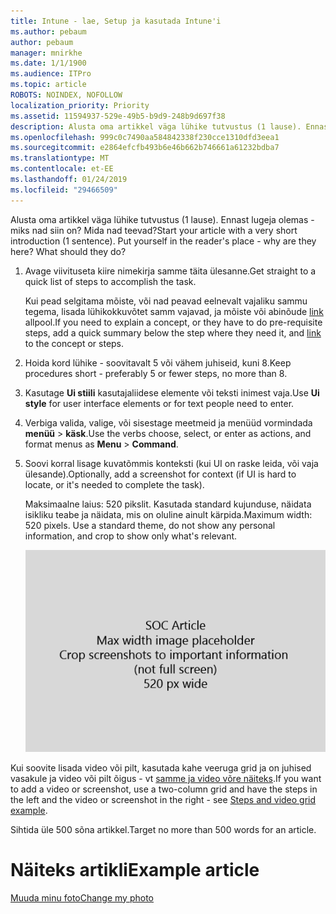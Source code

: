 ```yaml
---
title: Intune - lae, Setup ja kasutada Intune'i
ms.author: pebaum
author: pebaum
manager: mnirkhe
ms.date: 1/1/1900
ms.audience: ITPro
ms.topic: article
ROBOTS: NOINDEX, NOFOLLOW
localization_priority: Priority
ms.assetid: 11594937-529e-49b5-b9d9-248b9d697f38
description: Alusta oma artikkel väga lühike tutvustus (1 lause). Ennast lugeja olemas - miks nad siin on? Mida nad teevad?
ms.openlocfilehash: 999c0c7490aa584842338f230cce1310dfd3eea1
ms.sourcegitcommit: e2864efcfb493b6e46b662b746661a61232bdba7
ms.translationtype: MT
ms.contentlocale: et-EE
ms.lasthandoff: 01/24/2019
ms.locfileid: "29466509"
---
```

<span data-ttu-id="8b890-p102">Alusta oma artikkel väga lühike tutvustus (1 lause). Ennast lugeja olemas - miks nad siin on? Mida nad teevad?</span><span class="sxs-lookup"><span data-stu-id="8b890-p102">Start your article with a very short introduction (1 sentence). Put yourself in the reader's place - why are they here? What should they do?</span></span> 
  
1. <span data-ttu-id="8b890-108">Avage viivituseta kiire nimekirja samme täita ülesanne.</span><span class="sxs-lookup"><span data-stu-id="8b890-108">Get straight to a quick list of steps to accomplish the task.</span></span>
    
    <span data-ttu-id="8b890-109">Kui pead selgitama mõiste, või nad peavad eelnevalt vajaliku sammu tegema, lisada lühikokkuvõtet samm vajavad, ja mõiste või abinõude [link](https://support.office.com/article/f37e7984-cf03-4fde-92d3-82970d7e241b.aspx) allpool.</span><span class="sxs-lookup"><span data-stu-id="8b890-109">If you need to explain a concept, or they have to do pre-requisite steps, add a quick summary below the step where they need it, and [link](https://support.office.com/article/f37e7984-cf03-4fde-92d3-82970d7e241b.aspx) to the concept or steps.</span></span> 
    
2. <span data-ttu-id="8b890-110">Hoida kord lühike - soovitavalt 5 või vähem juhiseid, kuni 8.</span><span class="sxs-lookup"><span data-stu-id="8b890-110">Keep procedures short - preferably 5 or fewer steps, no more than 8.</span></span>
    
3. <span data-ttu-id="8b890-111">Kasutage **Ui stiili** kasutajaliidese elemente või teksti inimest vaja.</span><span class="sxs-lookup"><span data-stu-id="8b890-111">Use **Ui style** for user interface elements or for text people need to enter.</span></span> 
    
4. <span data-ttu-id="8b890-112">Verbiga valida, valige, või sisestage meetmeid ja menüüd vormindada **menüü** \> **käsk**.</span><span class="sxs-lookup"><span data-stu-id="8b890-112">Use the verbs choose, select, or enter as actions, and format menus as **Menu** \> **Command**.</span></span>
    
5. <span data-ttu-id="8b890-113">Soovi korral lisage kuvatõmmis konteksti (kui UI on raske leida, või vaja ülesande).</span><span class="sxs-lookup"><span data-stu-id="8b890-113">Optionally, add a screenshot for context (if UI is hard to locate, or it's needed to complete the task).</span></span>
    
    <span data-ttu-id="8b890-p103">Maksimaalne laius: 520 pikslit. Kasutada standard kujunduse, näidata isikliku teabe ja näidata, mis on oluline ainult kärpida.</span><span class="sxs-lookup"><span data-stu-id="8b890-p103">Maximum width: 520 pixels. Use a standard theme, do not show any personal information, and crop to show only what's relevant.</span></span> 
    
    ![Kohatäite - SOC artikli kunsti suurim laius on 520 pikslit](media/7d43d3be-8658-4a5b-aa15-ed62a47a2b24.png)
  
<span data-ttu-id="8b890-117">Kui soovite lisada video või pilt, kasutada kahe veeruga grid ja on juhised vasakule ja video või pilt õigus - vt [samme ja video võre näiteks](https://support.office.com/article/14ce8e82-efa0-47f5-bb84-94f078db3dae.aspx).</span><span class="sxs-lookup"><span data-stu-id="8b890-117">If you want to add a video or screenshot, use a two-column grid and have the steps in the left and the video or screenshot in the right - see [Steps and video grid example](https://support.office.com/article/14ce8e82-efa0-47f5-bb84-94f078db3dae.aspx).</span></span> 
  
<span data-ttu-id="8b890-118">Sihtida üle 500 sõna artikkel.</span><span class="sxs-lookup"><span data-stu-id="8b890-118">Target no more than 500 words for an article.</span></span>
  
# <a name="example-article"></a><span data-ttu-id="8b890-119">Näiteks artikli</span><span class="sxs-lookup"><span data-stu-id="8b890-119">Example article</span></span>

[<span data-ttu-id="8b890-120">Muuda minu foto</span><span class="sxs-lookup"><span data-stu-id="8b890-120">Change my photo</span></span>](https://support.office.com/article/555376e0-1fca-49ba-8434-307a0525c767.aspx)
  

